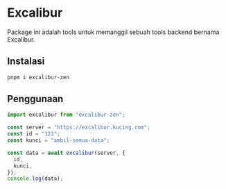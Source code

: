 # Excalibur

Package ini adalah tools untuk memanggil sebuah tools backend bernama Excalibur.

## Instalasi

```bash
pnpm i excalibur-zen
```

## Penggunaan

```js
import excalibur from "excalibur-zen";

const server = "https://excalibur.kucing.com";
const id = "123";
const kunci = "ambil-semua-data";

const data = await excalibur(server, {
  id,
  kunci,
});
console.log(data);
```

